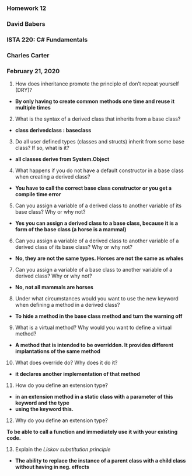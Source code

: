 ### Homework 12
### David Babers
### ISTA 220:  C# Fundamentals
### Charles Carter
### February 21, 2020

1. How does inheritance promote the principle of don’t repeat yourself (DRY)?

*  **By only having to create common methods one time and reuse it multiple times**

2. What is the syntax of a derived class that inherits from a base class?

* **class derivedclass : baseclass**

3. Do all user defined types (classes and structs) inherit from some base class? If so, what is it?

* **all classes derive from System.Object**


4. What happens if you do not have a default constructor in a base class when creating a derived class?

* **You have to call the correct base class constructor or you get a compile time error**

5. Can you assign a variable of a derived class to another variable of its base class? Why or why not?

* **Yes you can assign a derived class to a base class, because it is a form of the base class (a horse is a mammal)**

6. Can you assign a variable of a derived class to another variable of a derived class of its base class?
Why or why not?

* **No, they are not the same types. Horses are not the same as whales**

7. Can you assign a variable of a base class to another variable of a derived class? Why or why not?

* **No, not all mammals are horses**

8. Under what circumstances would you want to use the new keyword when defining a method in a
derived class?

  * **To hide a method in the base class method and turn the warning off**

9. What is a virtual method? Why would you want to define a virtual method?

*  **A method that is intended to be overridden. It provides different implantations of the same method**

10. What does override do? Why does it do it?

* **it declares another implementation of that method**

11. How do you define an extension type?

* **in an extension method in a static class with a parameter of this keyword and the type**
*  **using the keyword this.**

12. Why do you define an extension type?

  **To be able to call a function and immediately use it with your existing code.**

  13. Explain the *Liskov substitution principle*

  * **The ability to replace the instance of a parent class with a child class without having in neg. effects**
